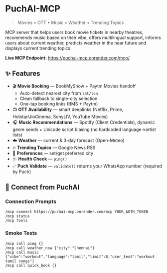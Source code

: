 # PuchAI-MCP 
> Movies • OTT • Music • Weather • Trending Topics

MCP server that helps users book movie tickets in nearby theatres, recommends music based on their vibe, offers multilingual support, informs users about current weather, predicts weather in the near future and displays current trending topics.

**Live MCP Endpoint:** https://puchai-mcp.onrender.com/mcp/

## ✨ Features
- 🎬 **Movie Booking** — BookMyShow + Paytm Movies handoff
  - Auto-detect nearest city from `lat/lon`
  - Clean fallback to single-city selection
  - One-tap booking links (BMS + Paytm)
- 📺 **OTT Availability** — smart deeplinks (Netflix, Prime, Hotstar/JioCinema, SonyLIV, YouTube Movies)
- 🎧 **Music Recommendations** — Spotify (Client Credentials), dynamic genre seeds + Unicode script biasing (no hardcoded language→artist lists)
- ☁️ **Weather** — current & 3-day forecast (Open-Meteo)
- 🔥 **Trending Topics** — Google News RSS
- 🧭 **Preferences** — set/get preferred city
- 🩺 **Health Check** — `ping()`
- ✅ **Puch Validate** — `validate()` returns your WhatsApp number (required by Puch)

## 🔌 Connect from PuchAI
### Connection Prompts
~~~text
/mcp connect https://puchai-mcp.onrender.com/mcp YOUR_AUTH_TOKEN
/mcp status
/mcp tools
~~~

### Smoke Tests
~~~text
/mcp call ping {}
/mcp call weather_now {"city":"Chennai"}
/mcp call music {"vibe":"workout","language":"tamil","limit":8,"user_text":"workout tamil songs"}
/mcp call quick_book {}
